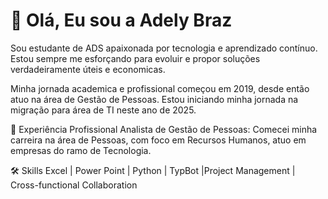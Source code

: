 # 👋 Olá, Eu sou a Adely Braz

Sou estudante de ADS apaixonada por tecnologia e aprendizado contínuo. 
Estou sempre me esforçando para evoluir e propor soluções verdadeiramente úteis e economicas.

Minha jornada academica e profissional começou em 2019, desde então atuo na área de Gestão de Pessoas.  Estou iniciando minha jornada na migração para área de TI neste ano de 2025.

💼 Experiência Profissional
Analista de Gestão de Pessoas: Comecei minha carreira na área de Pessoas, com foco em Recursos Humanos, atuo em empresas do ramo de Tecnologia.

🛠 Skills
Excel | Power Point | Python | TypBot |Project Management | Cross-functional Collaboration

